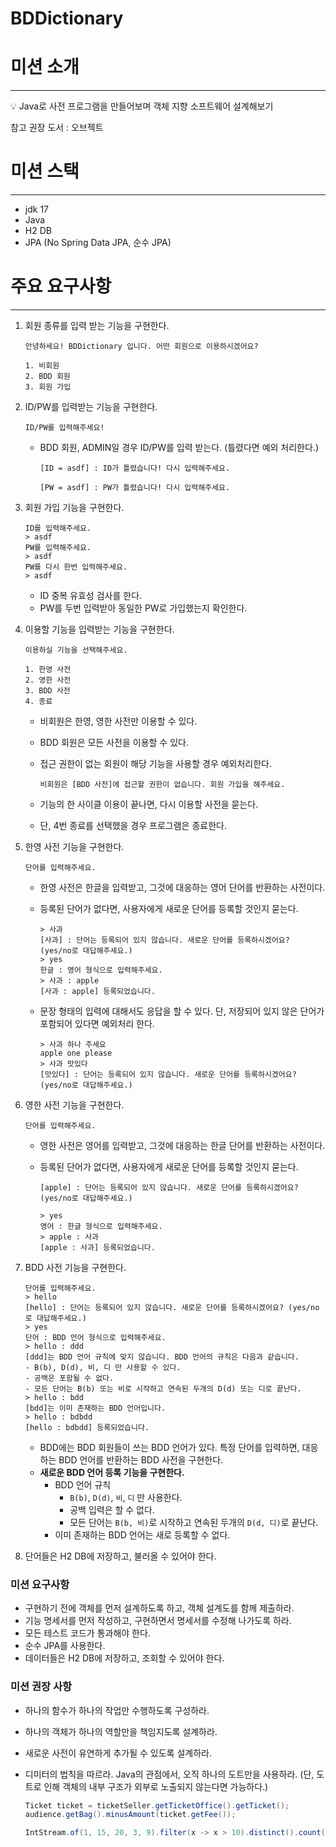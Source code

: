 # BDDictionary

# 미션 소개

---

<aside>
💡 Java로 사전 프로그램을 만들어보며 객체 지향 소프트웨어 설계해보기
</aside>

참고 권장 도서 : 오브젝트

# 미션 스택

---

- jdk 17
- Java
- H2 DB
- JPA (No Spring Data JPA, 순수 JPA)

# 주요 요구사항

---

1. 회원 종류를 입력 받는 기능을 구현한다.

    ```
    안녕하세요! BDDictionary 입니다. 어떤 회원으로 이용하시겠어요?
    
    1. 비회원
    2. BDD 회원
    3. 회원 가입
    ```

2. ID/PW를 입력받는 기능을 구현한다.

    ```
    ID/PW를 입력해주세요!
    ```

    - BDD 회원, ADMIN일 경우 ID/PW를 입력 받는다. (틀렸다면 예외 처리한다.)

        ```
        [ID = asdf] : ID가 틀렸습니다! 다시 입력해주세요.
        ```

        ```
        [PW = asdf] : PW가 틀렸습니다! 다시 입력해주세요.
        ```

3. 회원 가입 기능을 구현한다.

    ```
    ID를 입력해주세요.
    > asdf
    PW를 입력해주세요.
    > asdf
    PW를 다시 한번 입력해주세요.
    > asdf
    ```

    - ID 중복 유효성 검사를 한다.
    - PW를 두번 입력받아 동일한 PW로 가입했는지 확인한다.
4. 이용할 기능을 입력받는 기능을 구현한다.

    ```
    이용하실 기능을 선택해주세요.
    
    1. 한영 사전
    2. 영한 사전
    3. BDD 사전
    4. 종료
    ```

    - 비회원은 한영, 영한 사전만 이용할 수 있다.
    - BDD 회원은 모든 사전을 이용할 수 있다.
    - 접근 권한이 없는 회원이 해당 기능을 사용할 경우 예외처리한다.

        ```
        비회원은 [BDD 사전]에 접근할 권한이 없습니다. 회원 가입을 해주세요.
        ```

    - 기능의 한 사이클 이용이 끝나면, 다시 이용할 사전을 묻는다.
    - 단, 4번 종료를 선택했을 경우 프로그램은 종료한다.
5. 한영 사전 기능을 구현한다.

    ```
    단어를 입력해주세요.
    ```

    - 한영 사전은 한글을 입력받고, 그것에 대응하는 영어 단어를 반환하는 사전이다.
    - 등록된 단어가 없다면, 사용자에게 새로운 단어를 등록할 것인지 묻는다.

        ```
        > 사과
        [사과] : 단어는 등록되어 있지 않습니다. 새로운 단어를 등록하시겠어요? (yes/no로 대답해주세요.)
        > yes
        한글 : 영어 형식으로 입력해주세요.
        > 사과 : apple
        [사과 : apple] 등록되었습니다.
        ```

    - 문장 형태의 입력에 대해서도 응답을 할 수 있다. 단, 저장되어 있지 않은 단어가 포함되어 있다면 예외처리 한다.

        ```
        > 사과 하나 주세요
        apple one please
        > 사과 맛있다
        [맛있다] : 단어는 등록되어 있지 않습니다. 새로운 단어를 등록하시겠어요? (yes/no로 대답해주세요.)
        ```

6. 영한 사전 기능을 구현한다.

    ```
    단어를 입력해주세요.
    ```

    - 영한 사전은 영어를 입력받고, 그것에 대응하는 한글 단어를 반환하는 사전이다.
    - 등록된 단어가 없다면, 사용자에게 새로운 단어를 등록할 것인지 묻는다.

        ```
        [apple] : 단어는 등록되어 있지 않습니다. 새로운 단어를 등록하시겠어요? (yes/no로 대답해주세요.)
        ```

        ```
        > yes
        영어 : 한글 형식으로 입력해주세요.
        > apple : 사과
        [apple : 사과] 등록되었습니다.
        ```

7. BDD 사전 기능을 구현한다.

    ```
    단어를 입력해주세요.
    > hello
    [hello] : 단어는 등록되어 있지 않습니다. 새로운 단어를 등록하시겠어요? (yes/no로 대답해주세요.)
    > yes
    단어 : BDD 언어 형식으로 입력해주세요.
    > hello : ddd
    [ddd]는 BDD 언어 규칙에 맞지 않습니다. BDD 언어의 규칙은 다음과 같습니다.
    - B(b), D(d), 비, 디 만 사용할 수 있다.
    - 공백은 포함될 수 없다.
    - 모든 단어는 B(b) 또는 비로 시작하고 연속된 두개의 D(d) 또는 디로 끝난다.
    > hello : bdd
    [bdd]는 이미 존재하는 BDD 언어입니다.
    > hello : bdbdd
    [hello : bdbdd] 등록되었습니다.
    ```

    - BDD에는 BDD 회원들이 쓰는 BDD 언어가 있다. 특정 단어를 입력하면, 대응하는 BDD 언어를 반환하는 BDD 사전을 구현한다.
    - **새로운 BDD 언어 등록 기능을 구현한다.**
        - BDD 언어 규칙
            - `B(b)`, `D(d)`, `비`, `디` 만 사용한다.
            - 공백 입력은 할 수 없다.
            - 모든 단어는 `B(b, 비)`로 시작하고 연속된 두개의 `D(d, 디)`로 끝난다.
        - 이미 존재하는 BDD 언어는 새로 등록할 수 없다.

8. 단어들은 H2 DB에 저장하고, 불러올 수 있어야 한다.

### 미션 요구사항

- 구현하기 전에 객체를 먼저 설계하도록 하고, 객체 설계도를 함께 제출하라.
- 기능 명세서를 먼저 작성하고, 구현하면서 명세서를 수정해 나가도록 하라.
- 모든 테스트 코드가 통과해야 한다.
- 순수 JPA를 사용한다.
- 데이터들은 H2 DB에 저장하고, 조회할 수 있어야 한다.

### 미션 권장 사항

- 하나의 함수가 하나의 작업만 수행하도록 구성하라.
- 하나의 객체가 하나의 역할만을 책임지도록 설계하라.
- 새로운 사전이 유연하게 추가될 수 있도록 설계하라.
- 디미터의 법칙을 따르라. Java의 관점에서, 오직 하나의 도트만을 사용하라. (단, 도트로 인해 객체의 내부 구조가 외부로 노출되지 않는다면 가능하다.)

    ```java
    Ticket ticket = ticketSeller.getTicketOffice().getTicket();
    audience.getBag().minusAmount(ticket.getFee());
    ```

    ```java
    IntStream.of(1, 15, 20, 3, 9).filter(x -> x > 10).distinct().count();
    ```
